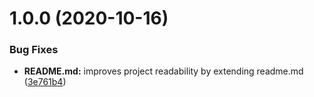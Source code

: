 # 1.0.0 (2020-10-16)


### Bug Fixes

* **README.md:** improves project readability by extending readme.md ([3e761b4](https://github.com/iranzo/test/commit/3e761b4784f7e9fb9f18fb9cd57f5d007eda9cd7))

